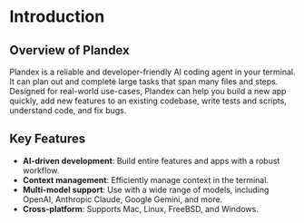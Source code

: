 # Introduction

## Overview of Plandex

Plandex is a reliable and developer-friendly AI coding agent in your terminal. It can plan out and complete large tasks that span many files and steps. Designed for real-world use-cases, Plandex can help you build a new app quickly, add new features to an existing codebase, write tests and scripts, understand code, and fix bugs.

## Key Features

- **AI-driven development**: Build entire features and apps with a robust workflow.
- **Context management**: Efficiently manage context in the terminal.
- **Multi-model support**: Use with a wide range of models, including OpenAI, Anthropic Claude, Google Gemini, and more.
- **Cross-platform**: Supports Mac, Linux, FreeBSD, and Windows.
